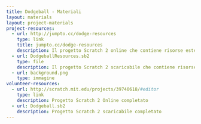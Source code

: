 ```yaml
---
title: Dodgeball - Materiali
layout: materials
layout: project-materials
project-resources:
  - url: http://jumpto.cc/dodge-resources
    type: link
    title: jumpto.cc/dodge-resources
    description: Il progetto Scratch 2 online che contiene risorse esterne
  - url: DodgeballResources.sb2
    type: file
    description: Il progetto Scratch 2 scaricabile che contiene risorse esterne
  - url: background.png
    type: immagine
volunteer-resources:
  - url: http://scratch.mit.edu/projects/39740618/#editor
    type: link
    description: Progetto Scratch 2 Online completato
  - url: Dodgeball.sb2
    description: Progetto Scratch 2 scaricabile completato
---
```

